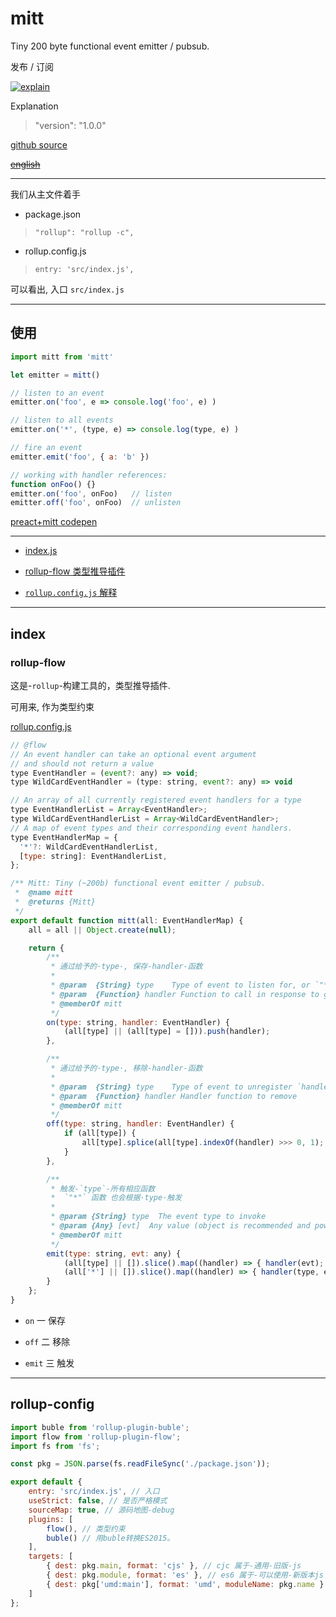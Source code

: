 # mitt

Tiny 200 byte functional event emitter / pubsub.

发布 / 订阅

[![explain](http://llever.com/explain.svg)](https://github.com/chinanf-boy/Source-Explain)
    
Explanation

> "version": "1.0.0"

[github source](https://github.com/developit/mitt)

~~[english](./README.en.md)~~

---

我们从主文件着手

- package.json

> `"rollup": "rollup -c",`

- rollup.config.js

> `entry: 'src/index.js',`

可以看出, 入口 `src/index.js`

---

## 使用

``` js
import mitt from 'mitt'

let emitter = mitt()

// listen to an event
emitter.on('foo', e => console.log('foo', e) )

// listen to all events
emitter.on('*', (type, e) => console.log(type, e) )

// fire an event
emitter.emit('foo', { a: 'b' })

// working with handler references:
function onFoo() {}
emitter.on('foo', onFoo)   // listen
emitter.off('foo', onFoo)  // unlisten
```

[preact+mitt codepen](http://codepen.io/developit/pen/rjMEwW?editors=0110)

---

- [index.js](#index)

- [rollup-flow 类型推导插件](#rollup-flow])

- [`rollup.config.js` 解释](#rollup-config)


---
## index

### rollup-flow

这是-`rollup`-构建工具的，类型推导插件.

可用来, 作为类型约束

[rollup.config.js](#rollup-config)

``` js
// @flow
// An event handler can take an optional event argument
// and should not return a value
type EventHandler = (event?: any) => void;
type WildCardEventHandler = (type: string, event?: any) => void

// An array of all currently registered event handlers for a type
type EventHandlerList = Array<EventHandler>;
type WildCardEventHandlerList = Array<WildCardEventHandler>;
// A map of event types and their corresponding event handlers.
type EventHandlerMap = {
  '*'?: WildCardEventHandlerList,
  [type: string]: EventHandlerList,
};

```

``` js
/** Mitt: Tiny (~200b) functional event emitter / pubsub.
 *  @name mitt
 *  @returns {Mitt}
 */
export default function mitt(all: EventHandlerMap) {
	all = all || Object.create(null);

	return {
		/**
		 * 通过给予的·type·, 保存-handler-函数
		 *
		 * @param  {String} type	Type of event to listen for, or `"*"` for all events
		 * @param  {Function} handler Function to call in response to given event
		 * @memberOf mitt
		 */
		on(type: string, handler: EventHandler) {
			(all[type] || (all[type] = [])).push(handler);
		},

		/**
		 * 通过给予的·type·, 移除-handler-函数
		 *
		 * @param  {String} type	Type of event to unregister `handler` from, or `"*"`
		 * @param  {Function} handler Handler function to remove
		 * @memberOf mitt
		 */
		off(type: string, handler: EventHandler) {
			if (all[type]) {
				all[type].splice(all[type].indexOf(handler) >>> 0, 1);
			}
		},

		/**
		 * 触发-`type`-所有相应函数
		 *  `"*"` 函数 也会根据·type·触发
		 *
		 * @param {String} type  The event type to invoke
		 * @param {Any} [evt]  Any value (object is recommended and powerful), passed to each handler
		 * @memberOf mitt
		 */
		emit(type: string, evt: any) {
			(all[type] || []).slice().map((handler) => { handler(evt); });
			(all['*'] || []).slice().map((handler) => { handler(type, evt); });
		}
	};
}

```

- `on` 一 保存

- `off` 二 移除

- `emit` 三 触发

---

## rollup-config

``` js
import buble from 'rollup-plugin-buble';
import flow from 'rollup-plugin-flow';
import fs from 'fs';

const pkg = JSON.parse(fs.readFileSync('./package.json'));

export default {
	entry: 'src/index.js', // 入口
	useStrict: false, // 是否严格模式
	sourceMap: true, // 源码地图-debug
	plugins: [
		flow(), // 类型约束
		buble() // 用buble转换ES2015。
	],
	targets: [
		{ dest: pkg.main, format: 'cjs' }, // cjc 属于-通用-旧版-js
		{ dest: pkg.module, format: 'es' }, // es6 属于-可以使用-新版本js
		{ dest: pkg['umd:main'], format: 'umd', moduleName: pkg.name } // umd 属于-验证是否在node|browser平台-js
	]
};

```